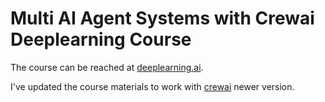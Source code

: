 # Multi AI Agent Systems with Crewai Deeplearning Course

The course can be reached at [deeplearning.ai](https://learn.deeplearning.ai/courses/multi-ai-agent-systems-with-crewai).

I've updated the course materials to work with [crewai](https://docs.crewai.com/) newer version.
